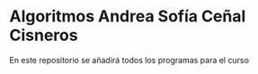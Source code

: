 # Algoritmos Andrea Sofía Ceñal Cisneros
En este repositorio se añadirá todos los programas para el curso
